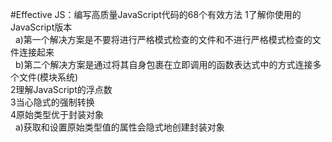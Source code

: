 #Effective JS：编写高质量JavaScript代码的68个有效方法
1了解你使用的JavaScript版本<br>
&nbsp;&nbsp;a)第一个解决方案是不要将进行严格模式检查的文件和不进行严格模式检查的文件连接起来<br>
&nbsp;&nbsp;b)第二个解决方案是通过将其自身包裹在立即调用的函数表达式中的方式连接多个文件(模块系统)<br>
2理解JavaScript的浮点数<br>
3当心隐式的强制转换<br>
4原始类型优于封装对象<br>
&nbsp;&nbsp;a)获取和设置原始类型值的属性会隐式地创建封装对象<br>
